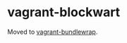 # vagrant-blockwart

Moved to [vagrant-bundlewrap](https://github.com/bkendinibilir/vagrant-bundlewrap).